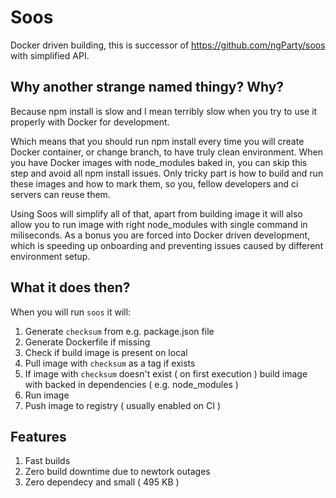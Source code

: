 Soos
====

Docker driven building, this is successor of https://github.com/ngParty/soos with simplified API.

## Why another strange named thingy? Why?

Because npm install is slow and I mean terribly slow when you try to use it properly with Docker for development.

Which means that you should run npm install every time you will create Docker container, or change branch, to have truly clean environment. When you have Docker images with node_modules baked in, you can skip this step and avoid all npm install issues. Only tricky part is how to build and run these images and how to mark them, so you, fellow developers and ci servers can reuse them.

Using Soos will simplify all of that, apart from building image it will also allow you to run image with right node_modules with single command in miliseconds. As a bonus you are forced into Docker driven development, which is speeding up onboarding and preventing issues caused by different environment setup.

## What it does then?

When you will run `soos` it will: 

1. Generate `checksum` from e.g. package.json file
2. Generate Dockerfile if missing
3. Check if build image is present on local
4. Pull image with `checksum` as a tag if exists
6. If image with `checksum` doesn't exist ( on first execution ) build image with backed in dependencies ( e.g. node_modules )
7. Run image
8. Push image to registry ( usually enabled on CI )

## Features

1. Fast builds
2. Zero build downtime due to newtork outages
2. Zero dependecy and small ( 495 KB )
